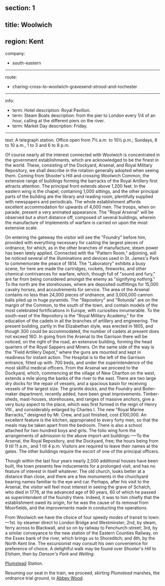 section: 1
----
title: Woolwich
----
region: Kent
----
company:
- south-eastern
----
route:
- charing-cross-to-woolwich-gravesend-strood-and-rochester
----
info:
- term: Hotel
  description: Royal Pavilion.
- term: Steam Boats
  description: from the pier to London every 1/4 of an hour, calling at the different piers on the river.
- term: Market Day
  description: Friday.
----
text: A telegraph station. Office open from 7½ a.m. to 10½ p.m.; Sundays, 8 to 10 a.m., 1 to 3 and 6 to 8 p.m.

Of course nearly all the interest connected with Woolwich is concentrated in the government establishments, which are acknowledged to be the finest in the world. These, consisting of the Dockyard, Arsenal, and Royal Military Repository, we shall describe in the rotation generally adopted when seeing them. Coming from Shooter's Hill and crossing Woolwich Common, the extensive range of buildings forming the barracks of the Royal Artillery first attracts attention. The principal front extends above 1,200 feet. In the eastern wing is the chapel, containing 1,000 sittings, and the other principal parts of the building are the library and reading room, plentifully supplied with newspapers and periodicals. The whole establishment affords excellent accommodation for upwards of 4,000 men. The troops, when on parade, present a very animated appearance. The "Royal Arsenal" will be observed but a short distance off, composed of several buildings, wherein the manufacture of implements of warfare is carried on upon the most extensive scale.

On entering the gateway the visitor will see the "Foundry" before him, provided with everything necessary for casting the largest pieces of ordnance, for which, as in the other branches of manufacture, steam power has been lately applied. Connected with the "Pattern Room," adjoining, will be noticed several of the illuminations and devices used in St. James's Park to commemorate the peace of 1814. The "Laboratory" exhibits a busy scene, for here are made the cartridges, rockets, fireworks, and other chemical contrivances for warfare, which, though full of "sound and fury," are far from being considered amongst the enemy as "signifying nothing." To the north are the storehouses, where are deposited outfittings for 15,000 cavalry horses, and accoutrements for service. The area of the Arsenal contains no less than 24,000 pieces of ordnance, and 3,000,000 cannon balls piled up in huge pyramids. The "Repository" and "Rotunda" are on the margin of the Common, to the south of the town, and contain models of the most celebrated fortifications in Europe, with curiosities innumerable. To the south-east of the Repository is the "Royal Military Academy," for the education of the cadets in all the branches of artillery and engineering. The present building, partly in the Elizabethan style, was erected in 1805, and though 300 could be accommodated, the number of cadets at present does not exceed 16O. In going from the Arsenal to the Garrison there will be noticed, on the right of the road, an extensive building, forming the head quarters of the Royal Sappers and Miners. On the same side of the way is the "Field Artillery Depot," where the guns are mounted and kept in readiness for instant action. The Hospital is to the left of the Garrison entrance, fitted up with. 700 beds, and under the superintendence of the most skillful medical officers. From the Arsenal we proceed to the Dockyard, which, commencing at the village of New Charlton on the west, extends a mile along the banks of the river to the east. There are two large dry docks for the repair of vessels, and a spacious basin for receiving vessels of the largest size. The granite docks, and the Foundry and Boiler-maker department, recently added, have been great improvements. Timber-sheds, mast-houses, storehouses, and ranges of massive anchors, give a very busy aspect to the place, which was first formed in the reign of Henry VIII., and considerably enlarged by Charles I. The new "Royal Marine Barracks," designed by Mr. Crew, and just finished, cost £100,000. An excellent feature is the kitchen, appropriated to every forty men, so that the meals may be taken apart from the bedroom. There is also a school attached for two hundred boys and girls. The folio wing form the arrangements of admission to the above import-ant buildings:-—To the Arsenal, the Royal Repository, and the Dockyard, free; the hours being from 9 till 11 a.m., and 1 till 4 p.m. Visitors are required to leave their names at the gates. The other buildings require the escort of one of the principal officers.

Though within the last four years nearly 2,000 additional houses have been built, the town presents few inducements for a prolonged visit, and has no feature of interest in itself whatever. The old church, looks better at a distance than close, and there are a few monuments in the churchyard bearing names familiar to the eye and car. Perhaps, after his visit to the Arsenal, the visitor will feel most interest in seeing the grave of Schalch, who died in 1776, at the advanced age of 90 years, 60 of which he passed as superintendent of the foundry there. Indeed, it was to him chiefly that the establishment owed its origin, for he was the cause of its removal from Moorfields, and the improvements made in conducting the operations.

From Woolwich we have the choice of four speedy modes of transit to town:—1st. by steamer direct to London Bridge and Westminster; 2nd, by steam, ferry across to Blackwall, and so on by railway to Fenchurch-street; 3rd, by a similar conveyance to the new station of the Eastern Counties Railway, on the Essex bank of the river, which brings us to Shoreditch; and 4th, by the North Kent line. The excursionist may consult his own convenience for preference of choice. A delightful walk may be found over *Shooter's Hill* to *Elsham*, then by *Danson's Park* and *Welling*.

[Plumstead](/stations/plumstead) Station.

Resuming our seat in the train, we proceed, skirting *Plumstead* marshes, the ordnance trial ground, to [Abbey Wood](/stations/abbey-wood).
